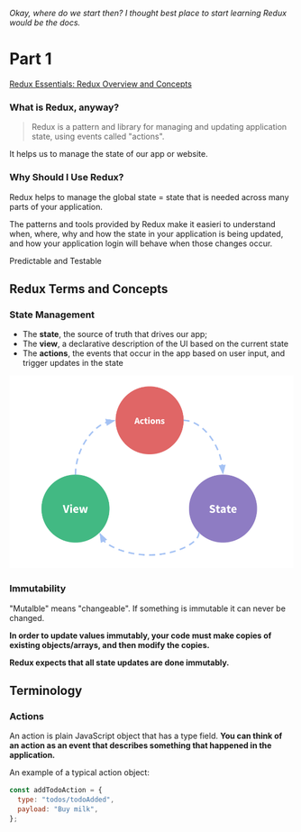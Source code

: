 _Okay, where do we start then? I thought best place to start learning Redux would be the docs._

# Part 1

[Redux Essentials: Redux Overview and Concepts](https://redux.js.org/tutorials/essentials/part-1-overview-concepts)

### What is Redux, anyway?

> Redux is a pattern and library for managing and updating application state, using events called "actions".

It helps us to manage the state of our app or website.

### Why Should I Use Redux?

Redux helps to manage the global state = state that is needed across many parts of your application.

The patterns and tools provided by Redux make it easieri to understand when, where, why and how the state in your application is being updated, and how your application login will behave when those changes occur.

Predictable and Testable

## Redux Terms and Concepts

### State Management

- The **state**, the source of truth that drives our app;
- The **view**, a declarative description of the UI based on the current state
- The **actions**, the events that occur in the app based on user input, and trigger updates in the state

![One-way data flow: ](./assets/redux_state.png)

### Immutability

"Mutalble" means "changeable". If something is immutable it can never be changed.

**In order to update values immutably, your code must make copies of existing objects/arrays, and then modify the copies.**

**Redux expects that all state updates are done immutably.**

## Terminology

### Actions

An action is plain JavaScript object that has a type field. **You can think of an action as an event that describes something that happened in the application.**

An example of a typical action object:

```javascript
const addTodoAction = {
  type: "todos/todoAdded",
  payload: "Buy milk",
};
```
